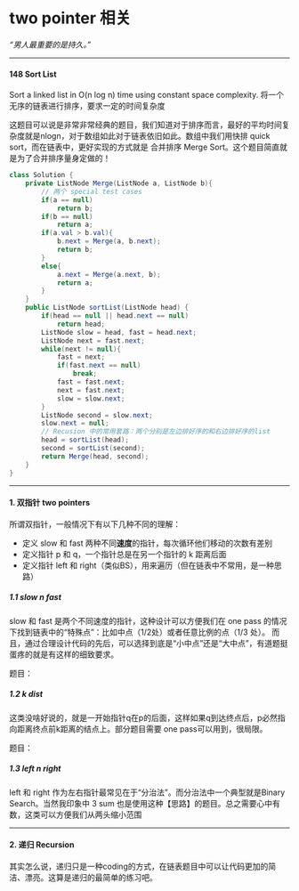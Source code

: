 # two pointer 相关
*“男人最重要的是持久。”*

--------------------------------------------------------
#### 148 Sort List
Sort a linked list in O(n log n) time using constant space complexity.
将一个无序的链表进行排序，要求一定的时间复杂度

这题目可以说是非常非常经典的题目，我们知道对于排序而言，最好的平均时间复杂度就是nlogn，对于数组如此对于链表依旧如此。数组中我们用快排 quick sort，而在链表中，更好实现的方式就是 合并排序 Merge Sort。这个题目简直就是为了合并排序量身定做的！


``` java
class Solution {
    private ListNode Merge(ListNode a, ListNode b){
        // 两个 special test cases
        if(a == null)
            return b;
        if(b == null)
            return a;
        if(a.val > b.val){
            b.next = Merge(a, b.next);
            return b;
        }
        else{
            a.next = Merge(a.next, b);
            return a;
        }
    }
    public ListNode sortList(ListNode head) {
        if(head == null || head.next == null)
            return head;
        ListNode slow = head, fast = head.next;
        ListNode next = fast.next;
        while(next != null){
            fast = next;
            if(fast.next == null)
                break;
            fast = fast.next;
            next = fast.next;
            slow = slow.next;
        }
        ListNode second = slow.next;
        slow.next = null;
        // Recusion 中的常用套路：两个分别是左边排好序的和右边排好序的list
        head = sortList(head);
        second = sortList(second);
        return Merge(head, second);
    }
}
```

--------------------------------------------------------
#### 1. 双指针  two pointers
所谓双指针，一般情况下有以下几种不同的理解：
- 定义 slow 和 fast 两种不同**速度**的指针，每次循环他们移动的次数有差别
- 定义指针 p 和 q，一个指针总是在另一个指针的 k 距离后面
- 定义指针 left 和 right（类似BS），用来遍历（但在链表中不常用，是一种思路）

##### 1.1 slow n fast
slow 和 fast 是两个不同速度的指针，这种设计可以方便我们在 one pass 的情况下找到链表中的“特殊点”：比如中点（1/2处）或者任意比例的点（1/3 处）。
而且，通过合理设计代码的先后，可以选择到底是“小中点”还是“大中点”，有道题挺蛋疼的就是有这样的细致要求。

题目：

##### 1.2 k dist 
这类没啥好说的，就是一开始指针q在p的后面，这样如果q到达终点后，p必然指向距离终点前k距离的结点上。部分题目需要 one pass可以用到，很局限。

题目：

##### 1.3 left n right
left 和 right 作为左右指针最常见在于“分治法”。而分治法中一个典型就是Binary Search。当然我印象中 3 sum 也是使用这种【思路】的题目。总之需要心中有数，这类可以方便我们从两头缩小范围

--------------------------------------------------------
#### 2. 递归  Recursion
其实怎么说，递归只是一种coding的方式，在链表题目中可以让代码更加的简洁、漂亮。这算是递归的最简单的练习吧。


